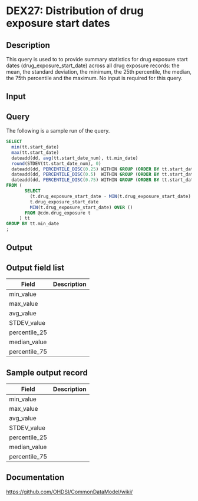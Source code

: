 <!---
Group:drug exposure
Name:DEX27 Distribution of drug exposure start dates
Author:Patrick Ryan
CDM Version: 5.0
-->

# DEX27: Distribution of drug exposure start dates

## Description
This query is used to to provide summary statistics for drug exposure start dates (drug_exposure_start_date) across all drug exposure records: the mean, the standard deviation, the minimum, the 25th percentile, the median, the 75th percentile and the maximum. No input is required for this query.

## Input <None>
## Query
The following is a sample run of the query.  

```sql
SELECT
  min(tt.start_date)                                                                        AS min_date,
  max(tt.start_date)                                                                        AS max_date,
  dateadd(dd, avg(tt.start_date_num), tt.min_date)                                          AS avg_date,
  round(STDEV(tt.start_date_num), 0)                                                        AS stdev_days,
  dateadd(dd, PERCENTILE_DISC(0.25) WITHIN GROUP (ORDER BY tt.start_date_num), tt.min_date) AS percentile_25_date,
  dateadd(dd, PERCENTILE_DISC(0.5)  WITHIN GROUP (ORDER BY tt.start_date_num), tt.min_date) AS median_date,
  dateadd(dd, PERCENTILE_DISC(0.75) WITHIN GROUP (ORDER BY tt.start_date_num), tt.min_date) AS percentile_75_date
FROM (
       SELECT
         (t.drug_exposure_start_date - MIN(t.drug_exposure_start_date) OVER ()) AS start_date_num,
         t.drug_exposure_start_date                                             AS start_date,
         MIN(t.drug_exposure_start_date) OVER ()                                AS min_date
       FROM @cdm.drug_exposure t
     ) tt
GROUP BY tt.min_date
;
```

## Output

## Output field list

|  Field |  Description |
| --- | --- |
| min_value |   |
| max_value |   |
| avg_value |   |
| STDEV_value |   |
| percentile_25 |   |
| median_value |   |
| percentile_75 |   |

## Sample output record

|  Field |  Description |
| --- | --- |
| min_value |   |
| max_value |   |
| avg_value |   |
| STDEV_value |   |
| percentile_25 |   |
| median_value |   |
| percentile_75 |   |


## Documentation
https://github.com/OHDSI/CommonDataModel/wiki/
